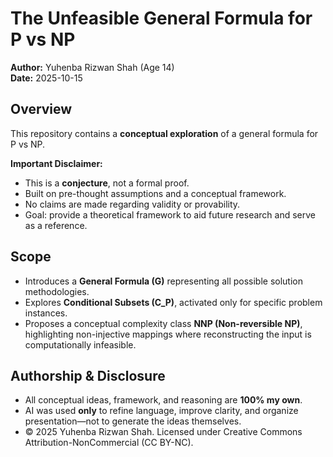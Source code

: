 # The Unfeasible General Formula for P vs NP

**Author:** Yuhenba Rizwan Shah (Age 14)  
**Date:** 2025-10-15  

## Overview

This repository contains a **conceptual exploration** of a general formula for P vs NP.  

**Important Disclaimer:**  
- This is a **conjecture**, not a formal proof.  
- Built on pre-thought assumptions and a conceptual framework.  
- No claims are made regarding validity or provability.  
- Goal: provide a theoretical framework to aid future research and serve as a reference.  

## Scope

- Introduces a **General Formula (G)** representing all possible solution methodologies.  
- Explores **Conditional Subsets (C_P)**, activated only for specific problem instances.  
- Proposes a conceptual complexity class **NNP (Non-reversible NP)**, highlighting non-injective mappings where reconstructing the input is computationally infeasible.  

## Authorship & Disclosure

- All conceptual ideas, framework, and reasoning are **100% my own**.  
- AI was used **only** to refine language, improve clarity, and organize presentation—not to generate the ideas themselves.
- © 2025 Yuhenba Rizwan Shah. Licensed under Creative Commons Attribution-NonCommercial (CC BY-NC).



